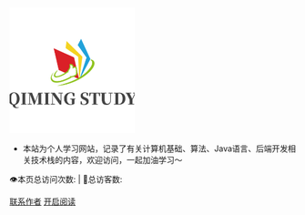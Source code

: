 <img width="220px" src="_img/uugai.com-1645172342796.png">


- 本站为个人学习网站，记录了有关计算机基础、算法、Java语言、后端开发相关技术栈的内容，欢迎访问，一起加油学习～

<span id="busuanzi_container_site_pv" style="display: inline;">
    👁️本页总访问次数:<span id="busuanzi_value_site_pv"></span>
</span>
<span id="busuanzi_container_site_uv" style="display: inline;">
    | 🧑总访客数: <span id="busuanzi_value_site_uv"></span>
</span>

[联系作者](https://github.com/Scorpio-xu/qiming_study)
[开启阅读](README.md)
